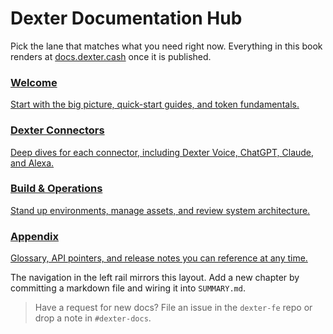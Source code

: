 # Dexter Documentation Hub

Pick the lane that matches what you need right now. Everything in this book renders at [docs.dexter.cash](https://docs.dexter.cash) once it is published.

<div class="landing-grid">
  <a class="landing-card" href="welcome/">
    <h3>Welcome</h3>
    <p>Start with the big picture, quick-start guides, and token fundamentals.</p>
  </a>
  <a class="landing-card" href="connectors/">
    <h3>Dexter Connectors</h3>
    <p>Deep dives for each connector, including Dexter Voice, ChatGPT, Claude, and Alexa.</p>
  </a>
  <a class="landing-card" href="build/">
    <h3>Build &amp; Operations</h3>
    <p>Stand up environments, manage assets, and review system architecture.</p>
  </a>
  <a class="landing-card" href="appendix/">
    <h3>Appendix</h3>
    <p>Glossary, API pointers, and release notes you can reference at any time.</p>
  </a>
</div>

The navigation in the left rail mirrors this layout. Add a new chapter by committing a markdown file and wiring it into `SUMMARY.md`.

> Have a request for new docs? File an issue in the `dexter-fe` repo or drop a note in `#dexter-docs`.
